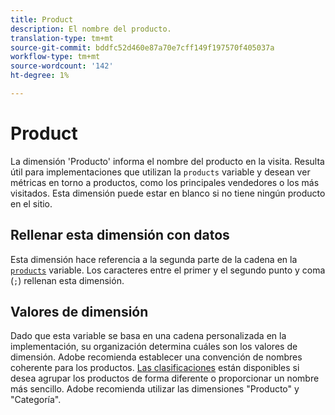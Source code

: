 ```yaml
---
title: Product
description: El nombre del producto.
translation-type: tm+mt
source-git-commit: bddfc52d460e87a70e7cff149f197570f405037a
workflow-type: tm+mt
source-wordcount: '142'
ht-degree: 1%

---
```



# Product

La dimensión &#39;Producto&#39; informa el nombre del producto en la visita. Resulta útil para implementaciones que utilizan la `products` variable y desean ver métricas en torno a productos, como los principales vendedores o los más visitados. Esta dimensión puede estar en blanco si no tiene ningún producto en el sitio.

## Rellenar esta dimensión con datos

Esta dimensión hace referencia a la segunda parte de la cadena en la [`products`](/help/implement/vars/page-vars/products.md) variable. Los caracteres entre el primer y el segundo punto y coma (`;`) rellenan esta dimensión.

## Valores de dimensión

Dado que esta variable se basa en una cadena personalizada en la implementación, su organización determina cuáles son los valores de dimensión. Adobe recomienda establecer una convención de nombres coherente para los productos. [Las clasificaciones](../c-classifications2/c-classifications.md) están disponibles si desea agrupar los productos de forma diferente o proporcionar un nombre más sencillo. Adobe recomienda utilizar las dimensiones &quot;Producto&quot; y &quot;Categoría&quot;.
